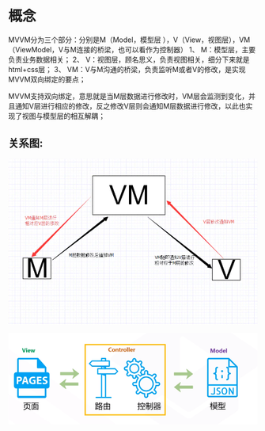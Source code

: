 # 概念

MVVM分为三个部分：分别是M（Model，模型层 ），V（View，视图层），VM（ViewModel，V与M连接的桥梁，也可以看作为控制器）
 1、 M：模型层，主要负责业务数据相关；
 2、 V：视图层，顾名思义，负责视图相关，细分下来就是html+css层；
 3、 VM：V与M沟通的桥梁，负责监听M或者V的修改，是实现MVVM双向绑定的要点；

MVVM支持双向绑定，意思就是当M层数据进行修改时，VM层会监测到变化，并且通知V层进行相应的修改，反之修改V层则会通知M层数据进行修改，以此也实现了视图与模型层的相互解耦；

## 关系图:

![img](../Img/MVVMrelation.webp)

![testMe](../Img/MVC.png)

